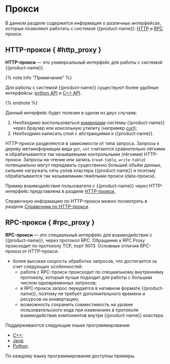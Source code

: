 # Прокси

В данном разделе содержится информация о различных интерфейсах, которые позволяют работать с системой {{product-name}}: [HTTP](#http_proxy) и [RPC](#rpc_proxy) прокси. 

## HTTP-прокси { #http_proxy }

**HTTP-прокси** — это универсальный интерфейс для работы с системой {{product-name}}. 


{% note info "Примечание" %}

Для работы с системой {{product-name}} существуют более удобные интерфейсы: [python API](../../../api/python/start.md) и [С++ API](../../../api/cpp/description.md).

{% endnote %}


Данный интерфейс будет полезен в одном из двух случаев:

1. Необходимо воспользоваться [командами](../../../api/commands.md) системы {{product-name}} через браузер или консольную утилиту (например [curl](https://en.wikipedia.org/wiki/CURL));
2. Необходимо написать слой с абстракциями к {{product-name}}.

HTTP-прокси разделяются в зависимости от типа запроса. Запросы к дереву метаинформации вида `get`, `set` считаются сравнительно лёгкими и обрабатываются так называемыми контрольными (лёгкими) HTTP-прокси.
Запросы на чтение или запись (`read-table`, `write-table`) потенциально могут передавать существенно больший объём данных, сильнее нагружать сеть узлов кластера {{product-name}} и поэтому обрабатываются так называемыми тяжёлыми прокси (data-прокси).

Пример взаимодействия пользователя с {{product-name}} через HTTP-интерфейс представлена в разделе [HTTP-прокси.](../../../user-guide/proxy/http.md) 

Справочную информацию по HTTP-прокси можно посмотреть в разделе [Справочник по HTTP-прокси](../../../user-guide/proxy/http-reference.md).

## RPC-прокси { #rpc_proxy }

**RPC-прокси** — это специальный интерфейс для взаимодействия с {{product-name}}, через протокол RPC. Обращение к RPC Proxy происходит по протоколу TCP, порт 9013. Основные отличия RPC-прокси от HTTP-прокси:	

- более высокая скорость обработки запросов, что достигается за счет следующих особенностей:
  - работа с RPC-прокси происходит по специальному внутреннему протоколу, который лучше подходит для работы с большим числом одновременных запросов;
  - в RPC-прокси запрос передаётся в нативном формате {{product-name}}, поэтому не требует дополнительного времени и ресурсов на конвертацию;
  - возможность сохранить совместимость на уровне пользовательского кода при изменениях в протоколе взаимодействия компонентов внутри {{product-name}} кластера.

Поддерживаются следующие языки программирования:

- [C++](../../../user-guide/proxy/rpc.md#c_plus_plus);
- [Java](../../../user-guide/proxy/rpc.md#java);
- [Python](../../../user-guide/proxy/rpc.md#python).

По каждому языку программирования доступны примеры.

